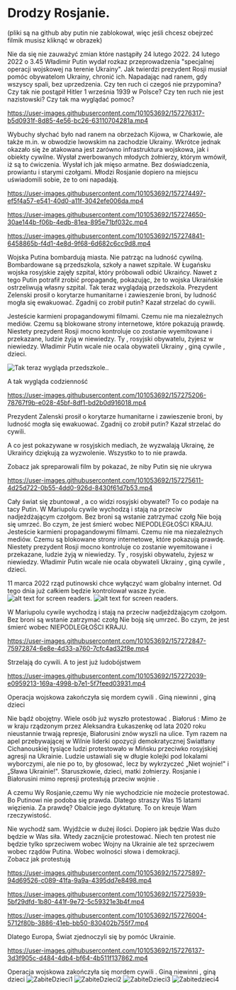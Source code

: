 # Drodzy Rosjanie.

(pliki są na github aby putin nie zablokował, więc jeśli chcesz obejrzeć filmik musisz kliknąć w obrazek)

Nie da się nie zauważyć zmian które nastąpiły 24 lutego 2022.
 24 lutego 2022 o 3.45 Władimir Putin wydał rozkaz przeprowadzenia "specjalnej operacji wojskowej na terenie Ukrainy". Jak twierdzi prezydent Rosji musiał pomóc obywatelom Ukrainy, chronić ich. Napadając nad ranem, gdy wszyscy spali, bez uprzedzenia. Czy ten ruch ci czegoś nie przypomina? Czy tak nie postąpił Hitler 1 września 1939 w Polsce? Czy ten ruch nie jest nazistowski? Czy tak ma wyglądać pomoc?

https://user-images.githubusercontent.com/101053692/157276317-b5d0931f-8d85-4e56-bc26-63110704281a.mp4

Wybuchy słychać było nad ranem na obrzeżach Kijowa, w Charkowie, ale także m.in. w obwodzie lwowskim na zachodzie Ukrainy. Wkrótce jednak okazało się że atakowana jest zarówno infrastruktura wojskowa, jak i obiekty cywilne. Wysłał zwerbowanych młodych żołnierzy, którym wmówił, iż są to ćwiczenia. Wysłał ich jak mięso armatne. Bez doświadczenia, prowiantu i starymi czołgami. Młodzi Rosjanie dopiero na miejscu uświadomili sobie, że to oni napadają.

https://user-images.githubusercontent.com/101053692/157274497-ef5f4a57-e541-40d0-a11f-3042efe006da.mp4

https://user-images.githubusercontent.com/101053692/157274650-30ae144b-f06b-4edb-81ea-895e71bf032c.mp4

https://user-images.githubusercontent.com/101053692/157274841-6458865b-f4d1-4e8d-9f68-6d682c6cc9d8.mp4

Wojska Putina bombardują miasta. Nie patrząc na ludność cywilną. Bombardowane są przedszkola, szkoły a nawet szpitale. W Ługańsku wojska rosyjskie zajęły szpital, który próbowali odbić Ukraińcy. Nawet z tego Putin potrafił zrobić propagandę, pokazując, że to wojska Ukraińskie ostrzeliwują własny  szpital. Tak teraz wyglądają przedszkola.
Prezydent Zelenski prosił o korytarze humanitarne i zawieszenie broni, by ludność mogła się ewakuować. Zgadnij co zrobił putin? Kazał strzelać do cywili.


Jesteście karmieni propagandowymi filmami. Czemu nie ma niezależnych mediów. Czemu są blokowane strony internetowe, które pokazują prawdę. Niestety prezydent Rosji mocno kontroluje co zostanie wyemitowane i przekazane, ludzie żyją w niewiedzy. Ty , rosyjski obywatelu, żyjesz w niewiedzy. Władimir Putin wcale nie ocala obywateli Ukrainy , giną cywile , dzieci.

![Tak teraz wygląda przedszkole.](https://github.com/whatsupW/whatsupW/blob/b3ef5de8db7938379ed26233eabf3319a2a04418/img/przedszkole1.jpg "Tak teraz wygląda przedszkole.").

A tak wygląda codzienność

https://user-images.githubusercontent.com/101053692/157275206-78767f9b-e028-45bf-8df1-bd2b0d916018.mp4

Prezydent Zalenski prosił o korytarze humanitarne i zawieszenie broni, by ludność mogła się ewakuować. Zgadnij co zrobił putin? Kazał strzelać do cywili.

A co jest pokazywane w rosyjskich mediach, że wyzwalają Ukrainę, że Ukraińcy dziękują za wyzwolenie.
Wszystko to to nie prawda. 

Zobacz jak spreparowali film by pokazać, że niby Putin się nie ukrywa

https://user-images.githubusercontent.com/101053692/157275611-4d25d722-0b55-4dd0-926d-8430f61d7b53.mp4

Cały świat się zbuntował , a co widzi rosyjski obywatel? To co podaje na tacy Putin.
W Mariupolu cywile wychodzą i stają na przeciw nadjeżdżającym czołgom. Bez broni są wstanie zatrzymać czołg Nie boją się umrzeć. Bo czym, że jest śmierć wobec NIEPODLEGŁOŚCI KRAJU.
Jesteście karmieni propagandowymi filmami. Czemu nie ma niezależnych mediów. Czemu są blokowane strony internetowe, które pokazują prawdę. Niestety prezydent Rosji mocno kontroluje co zostanie wyemitowane i przekazane, ludzie żyją w niewiedzy. Ty , rosyjski obywatelu, żyjesz w niewiedzy. Władimir Putin wcale nie ocala obywateli Ukrainy , giną cywile , dzieci.

11 marca 2022 rząd putinowski chce wyłączyć wam globalny internet. Od tego dnia już całkiem będzie kontrolował wasze życie. 
![alt text for screen readers](img/11marcaa.jpg "Text to show on mouseover"). ![alt text for screen readers](img/11marcab.jpg "Text to show on mouseover").

W Mariupolu cywile wychodzą i stają na przeciw nadjeżdżającym czołgom. Bez broni są wstanie zatrzymać czołg  Nie boją się umrzeć. Bo czym, że jest śmierć wobec NIEPODLEGŁOŚCI KRAJU. 

https://user-images.githubusercontent.com/101053692/157272847-75972874-6e8e-4d33-a760-7cfc4ad32f8e.mp4

Strzelają do cywili. A to jest już ludobójstwem

https://user-images.githubusercontent.com/101053692/157272039-e0959213-169a-4998-b7e1-5f7feed03931.mp4

Operacja wojskowa zakończyła się mordem cywili . Giną niewinni , giną dzieci 

Nie bądź obojętny. Wiele osób już wyszło protestować . Białoruś : Mimo że w kraju rządzonym przez Aleksandra Łukaszenkę od lata 2020 roku nieustannie trwają represje, Białorusini znów wyszli na ulice. Tym razem na apel przebywającej w Wilnie liderki opozycji demokratycznej Swiatłany Cichanouskiej tysiące ludzi protestowało w Mińsku przeciwko rosyjskiej agresji na Ukrainie. Ludzie ustawiali się w długie kolejki pod lokalami wyborczymi, ale nie po to, by głosować, lecz by wykrzyczeć „Niet wojnie!" i „Sława Ukrainie!". Staruszkowie, dzieci, matki żołnierzy. Rosjanie i Białorusini mimo represji protestują przeciw wojnie .

A czemu Wy  Rosjanie,czemu Wy nie wychodzicie nie możecie protestować. Bo Putinowi nie podoba się prawda. Dlatego straszy Was 15 latami więzienia. Za prawdę? Obalcie jego dyktaturę. To on kreuje Wam rzeczywistość. 

Nie wychodź sam. Wyjdźcie w dużej ilości. Dopiero jak będzie Was dużo będzie w Was siła. Wtedy zacznijcie protestować. Niech ten protest nie będzie tylko sprzeciwem wobec Wojny na Ukrainie ale też sprzeciwem wobec rządów Putina. Wobec wolności słowa i demokracji.  
Zobacz jak protestują


https://user-images.githubusercontent.com/101053692/157275897-94d69526-c089-41fa-9a9a-4395dd7e8498.mp4

https://user-images.githubusercontent.com/101053692/157275939-5bf29dfd-1b80-441f-9e72-5c59321e3b4f.mp4

https://user-images.githubusercontent.com/101053692/157276004-5712f80b-3886-41eb-bb50-830402b755f7.mp4

Dlatego Europa, Świat zjednoczyli się by pomóc Ukrainie. 



https://user-images.githubusercontent.com/101053692/157276137-3d3f905c-d484-4db4-bf64-4b511f137862.mp4

Operacja wojskowa zakończyła się mordem cywili . Giną niewinni , giną dzieci
![ZabiteDzieci1](https://user-images.githubusercontent.com/101053692/157278573-26916248-fa9c-4fd4-ad0a-7145c34f96ed.jpg)
![ZabiteDzieci2](https://user-images.githubusercontent.com/101053692/157278625-97aa8ad5-26df-42fb-b364-73065fcd4ebf.jpg)
![ZabiteDzieci3](https://user-images.githubusercontent.com/101053692/157278648-220c8833-270e-473d-aebb-aad4a63f9be8.jpg)
![Zabitedzieci4](https://user-images.githubusercontent.com/101053692/157278697-db7ddad6-92c9-4455-b393-c3e5d557fdbb.jpg)


